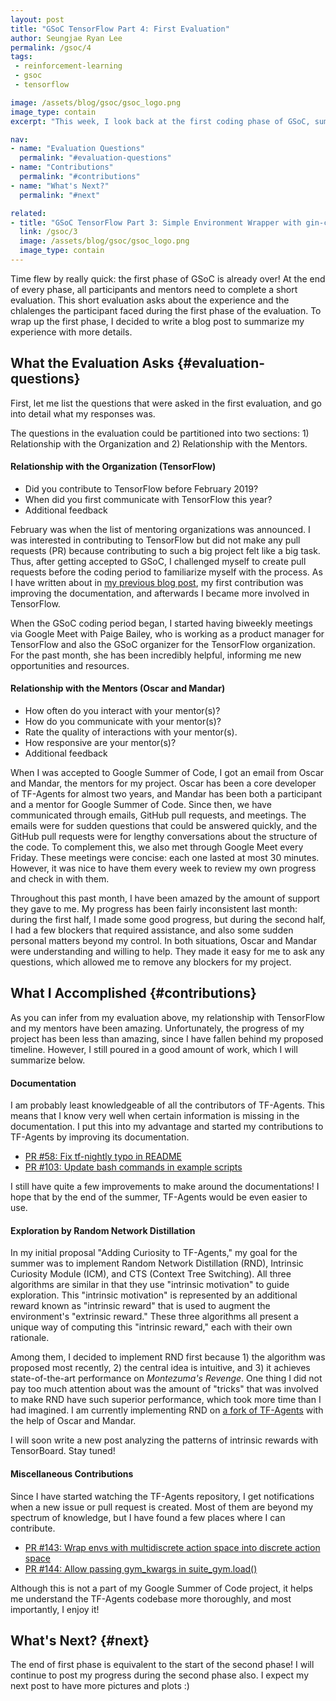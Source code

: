```yaml
---
layout: post
title: "GSoC TensorFlow Part 4: First Evaluation"
author: Seungjae Ryan Lee
permalink: /gsoc/4
tags:
 - reinforcement-learning
 - gsoc
 - tensorflow

image: /assets/blog/gsoc/gsoc_logo.png
image_type: contain
excerpt: "This week, I look back at the first coding phase of GSoC, summarizing my work and setting goals for the next phase."

nav:
- name: "Evaluation Questions"
  permalink: "#evaluation-questions"
- name: "Contributions"
  permalink: "#contributions"
- name: "What's Next?"
  permalink: "#next"

related:
- title: "GSoC TensorFlow Part 3: Simple Environment Wrapper with gin-config"
  link: /gsoc/3
  image: /assets/blog/gsoc/gsoc_logo.png
  image_type: contain
---
```


Time flew by really quick: the first phase of GSoC is already over! At the end of every phase, all participants and mentors need to complete a short evaluation. This short evaluation asks about the experience and the chlalenges the participant faced during the first phase of the evaluation. To wrap up the first phase, I decided to write a blog post to summarize my experience with more details.

## What the Evaluation Asks {#evaluation-questions}

First, let me list the questions that were asked in the first evaluation, and go into detail what my responses was.

The questions in the evaluation could be partitioned into two sections: 1) Relationship with the Organization and 2) Relationship with the Mentors.

#### Relationship with the Organization (TensorFlow)

- Did you contribute to TensorFlow before February 2019?
- When did you first communicate with TensorFlow this year?
- Additional feedback

February was when the list of mentoring organizations was announced. I was interested in contributing to TensorFlow but did not make any pull requests (PR) because contributing to such a big project felt like a big task. Thus, after getting accepted to GSoC, I challenged myself to create pull requests before the coding period to familiarize myself with the process. As I have written about in [my previous blog post](/gsoc/2), my first contribution was improving the documentation, and afterwards I became more involved in TensorFlow.

When the GSoC coding period began, I started having biweekly meetings via Google Meet with Paige Bailey, who is working as a product manager for TensorFlow and also the GSoC organizer for the TensorFlow organization. For the past month, she has been incredibly helpful, informing me new opportunities and resources. 

#### Relationship with the Mentors (Oscar and Mandar)

- How often do you interact with your mentor(s)?
- How do you communicate with your mentor(s)?
- Rate the quality of interactions with your mentor(s).
- How responsive are your mentor(s)?
- Additional feedback

When I was accepted to Google Summer of Code, I got an email from Oscar and Mandar, the mentors for my project. Oscar has been a core developer of TF-Agents for almost two years, and Mandar has been both a participant and a mentor for Google Summer of Code. Since then, we have communicated through emails, GitHub pull requests, and meetings. The emails were for sudden questions that could be answered quickly, and the GitHub pull requests were for lengthy conversations about the structure of the code. To complement this, we also met through Google Meet every Friday. These meetings were concise: each one lasted at most 30 minutes. However, it was nice to have them every week to review my own progress and check in with them.

Throughout this past month, I have been amazed by the amount of support they gave to me. My progress has been fairly inconsistent last month: during the first half, I made some good progress, but during the second half, I had a few blockers that required assistance, and also some sudden personal matters beyond my control. In both situations, Oscar and Mandar were understanding and willing to help. They made it easy for me to ask any questions, which allowed me to remove any blockers for my project.







## What I Accomplished {#contributions}

As you can infer from my evaluation above, my relationship with TensorFlow and my mentors have been amazing. Unfortunately, the progress of my project has been less than amazing, since I have fallen behind my proposed timeline. However, I still poured in a good amount of work, which I will summarize below.

#### Documentation

I am probably least knowledgeable of all the contributors of TF-Agents. This means that I know very well when certain information is missing in the documentation. I put this into my advantage and started my contributions to TF-Agents by improving its documentation.

- [PR #58: Fix tf-nightly typo in README](https://github.com/tensorflow/agents/pull/58)
- [PR #103: Update bash commands in example scripts](https://github.com/tensorflow/agents/pull/103)

I still have quite a few improvements to make around the documentations! I hope that by the end of the summer, TF-Agents would be even easier to use.


#### Exploration by Random Network Distillation

In my initial proposal "Adding Curiosity to TF-Agents," my goal for the summer was to implement Random Network Distillation (RND), Intrinsic Curiosity Module (ICM), and CTS (Context Tree Switching). All three algorithms are similar in that they use "intrinsic motivation" to guide exploration. This "intrinsic motivation" is represented by an additional reward known as "intrinsic reward" that is used to augment the environment's "extrinsic reward." These three algorithms all present a unique way of computing this "intrinsic reward," each with their own rationale. 

Among them, I decided to implement RND first because 1) the algorithm was proposed most recently, 2) the central idea is intuitive, and 3) it achieves state-of-the-art performance on *Montezuma's Revenge*. One thing I did not pay too much attention about was the amount of "tricks" that was involved to make RND have such superior performance, which took more time than I had imagined. I am currently implementing RND on [a fork of TF-Agents](https://github.com/seungjaeryanlee/agents/tree/feat/rnd-core) with the help of Oscar and Mandar.

I will soon write a new post analyzing the patterns of intrinsic rewards with TensorBoard. Stay tuned!


#### Miscellaneous Contributions

Since I have started watching the TF-Agents repository, I get notifications when a new issue or pull request is created. Most of them are beyond my spectrum of knowledge, but I have found a few places where I can contribute.

- [PR #143: Wrap envs with multidiscrete action space into discrete action space](https://github.com/tensorflow/agents/pull/143)
- [PR #144: Allow passing gym_kwargs in suite_gym.load()](https://github.com/tensorflow/agents/pull/144)

Although this is not a part of my Google Summer of Code project, it helps me understand the TF-Agents codebase more thoroughly, and most importantly, I enjoy it!


## What's Next? {#next}

The end of first phase is equivalent to the start of the second phase! I will continue to post my progress during the second phase also. I expect my next post to have more pictures and plots :)
